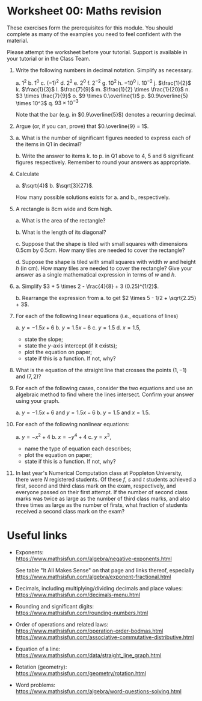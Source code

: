 # Worksheet 00: Maths revision

These exercises form the prerequisites for this module. You should complete as many of the examples you need to feel confident with the material.

Please attempt the worksheet before your tutorial. Support is available in your tutorial or in the Class Team.

1.  Write the following numbers in decimal notation. Simplify as necessary.

    a.  $1^2$
    b.  $1^0$
    c.  $(-1)^2$
    d.  $2^2$
    e.  $2^0$
    f.  $2^{-2}$
    g.  $10^2$
    h.  $-10^0$
    i.  $10^{-2}$
    j.  $\frac{1}{2}$
    k.  $\frac{1}{3}$
    l.  $\frac{7}{9}$
    m.  $\frac{1}{2} \times \frac{1}{20}$
    n.  $3 \times \frac{7}{9}$
    o.  $9 \times 0.\overline{1}$
    p.  $0.9\overline{5} \times 10^3$
    q.  $93 \times 10^{-3}$

    Note that the bar (e.g. in $0.9\overline{5}$) denotes a recurring decimal.

2.  Argue (or, if you can, prove) that $0.\overline{9} = 1$.

3.  a.  What is the number of significant figures needed to express each of the items in Q1 in decimal?

    b.  Write the answer to items k. to p. in Q1 above to 4, 5 and 6 significant figures respectively. Remember to round your answers as appropriate.

4.  Calculate

    a.  $\sqrt{4}$
    b.  $\sqrt[3]{27}$.

    How many possible solutions exists for a. and b., respectively.

5.  A rectangle is 8cm wide and 6cm high.

    a.  What is the area of the rectangle?

    b.  What is the length of its diagonal?

    c.  Suppose that the shape is tiled with small squares with dimensions 0.5cm by 0.5cm. How many tiles are needed to cover the rectangle?

    d.  Suppose the shape is tiled with small squares with width $w$ and height $h$ (in cm). How many tiles are needed to cover the rectangle? Give your answer as a single mathematical expression in terms of $w$ and $h$.

6.  a.  Simplify $3 + 5 \times 2 - \frac{4}{8} + 3 (0.25)^{1/2}$.

    b.  Rearrange the expression from a. to get $2 \times 5 - 1/2 + \sqrt{2.25} + 3$.

7.  For each of the following linear equations (i.e., equations of lines)

    a.  $y = -1.5 x + 6$
    b.  $y = 1.5 x - 6$
    c.  $y = 1.5$
    d.  $x = 1.5$,

    -   state the slope;
    -   state the $y$-axis intercept (if it exists);
    -   plot the equation on paper;
    -   state if this is a function. If not, why?

8.  What is the equation of the straight line that crosses the points $(1, -1)$ and $(7, 2)$?

9.  For each of the following cases, consider the two equations and use an algebraic method to find where the lines intersect. Confirm your answer using your graph.

    a.  $y = -1.5x + 6$ and $y = 1.5x - 6$
    b.  $y = 1.5$ and $x = 1.5$.

10. For each of the following nonlinear equations:

    a.  $y = -x^2 + 4$
    b.  $x = -y^4 + 4$
    c.  $y = x^3$,

    -   name the type of equation each describes;
    -   plot the equation on paper;
    -   state if this is a function. If not, why?

11. In last year's Numerical Computation class at Poppleton University, there were $N$ registered students. Of these $f$, $s$ and $t$ students achieved a first, second and third class mark on the exam, respectively, and everyone passed on their first attempt. If the number of second class marks was twice as large as the number of third class marks, and also three times as large as the number of firsts, what fraction of students received a second class mark on the exam?

# Useful links

-   Exponents:\
    <https://www.mathsisfun.com/algebra/negative-exponents.html>

    See table "It All Makes Sense" on that page and links thereof, especially\
    <https://www.mathsisfun.com/algebra/exponent-fractional.html>

-   Decimals, including multiplying/dividing decimals and place values:\
    <https://www.mathsisfun.com/decimals-menu.html>

-   Rounding and significant digits:\
    <https://www.mathsisfun.com/rounding-numbers.html>

-   Order of operations and related laws:\
    <https://www.mathsisfun.com/operation-order-bodmas.html>\
    <https://www.mathsisfun.com/associative-commutative-distributive.html>

-   Equation of a line:\
    <https://www.mathsisfun.com/data/straight_line_graph.html>

-   Rotation (geometry):\
    <https://www.mathsisfun.com/geometry/rotation.html>

-   Word problems:\
    <https://www.mathsisfun.com/algebra/word-questions-solving.html>
